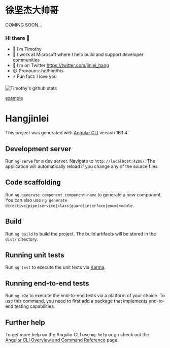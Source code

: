 # 徐坚杰大帅哥

COMING SOON...

### Hi there 👋

<!--
**hangjinlei/hangjinlei** is a ✨ _special_ ✨ repository because its `README.md` (this file) appears on your GitHub profile.

Here are some ideas to get you started:

- 🔭 I’m currently working on ...
- 🌱 I’m currently learning ...
- 👯 I’m looking to collaborate on ...
- 🤔 I’m looking for help with ...
- 💬 Ask me about ...
- 📫 How to reach me: ...
- 😄 Pronouns: ...
- ⚡ Fun fact: ...
-->

- 🔭 I’m Timothy
- 🏢 I work at Microsoft where I help build and support developer communities
- 🦜 I’m on Twitter https://twitter.com/jinlei_hang
- 😄 Pronouns: he/him/his
- ⚡ Fun fact: I love you

![Timothy's github stats](https://github-readme-stats.vercel.app/api?username=hangjinlei&show_icons=true)


[example](https://raw.githubusercontent.com/hangjinlei/hangjinlei.github.io/main/favicon.ico)

# Hangjinlei

This project was generated with [Angular CLI](https://github.com/angular/angular-cli) version 16.1.4.

## Development server

Run `ng serve` for a dev server. Navigate to `http://localhost:4200/`. The application will automatically reload if you change any of the source files.

## Code scaffolding

Run `ng generate component component-name` to generate a new component. You can also use `ng generate directive|pipe|service|class|guard|interface|enum|module`.

## Build

Run `ng build` to build the project. The build artifacts will be stored in the `dist/` directory.

## Running unit tests

Run `ng test` to execute the unit tests via [Karma](https://karma-runner.github.io).

## Running end-to-end tests

Run `ng e2e` to execute the end-to-end tests via a platform of your choice. To use this command, you need to first add a package that implements end-to-end testing capabilities.

## Further help

To get more help on the Angular CLI use `ng help` or go check out the [Angular CLI Overview and Command Reference](https://angular.io/cli) page.

